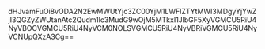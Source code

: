 dHJvamFuOi8vODA2N2EwMWUtYjc3ZC00YjM1LWFlZTYtMWI3MDgyYjYwZjI3QGZyZWUtanAtc2Qudm1lc3MudG9wOjM5MTkxI1JlbGF5XyVGMCU5RiU4NyVBOCVGMCU5RiU4NyVCM0NOLSVGMCU5RiU4NyVBRiVGMCU5RiU4NyVCNUpQXzA3Cg==